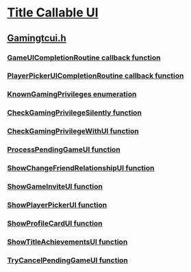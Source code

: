 # [Title Callable UI](../_tcui/index.md)
## [Gamingtcui.h](index.md)
### [GameUICompletionRoutine callback function](../gamingtcui/nc-gamingtcui-gameuicompletionroutine.md)
### [PlayerPickerUICompletionRoutine callback function](../gamingtcui/nc-gamingtcui-playerpickeruicompletionroutine.md)
### [KnownGamingPrivileges enumeration](../gamingtcui/ne-gamingtcui-knowngamingprivileges.md)
### [CheckGamingPrivilegeSilently function](../gamingtcui/nf-gamingtcui-checkgamingprivilegesilently.md)
### [CheckGamingPrivilegeWithUI function](../gamingtcui/nf-gamingtcui-checkgamingprivilegewithui.md)
### [ProcessPendingGameUI function](../gamingtcui/nf-gamingtcui-processpendinggameui.md)
### [ShowChangeFriendRelationshipUI function](../gamingtcui/nf-gamingtcui-showchangefriendrelationshipui.md)
### [ShowGameInviteUI function](../gamingtcui/nf-gamingtcui-showgameinviteui.md)
### [ShowPlayerPickerUI function](../gamingtcui/nf-gamingtcui-showplayerpickerui.md)
### [ShowProfileCardUI function](../gamingtcui/nf-gamingtcui-showprofilecardui.md)
### [ShowTitleAchievementsUI function](../gamingtcui/nf-gamingtcui-showtitleachievementsui.md)
### [TryCancelPendingGameUI function](../gamingtcui/nf-gamingtcui-trycancelpendinggameui.md)

